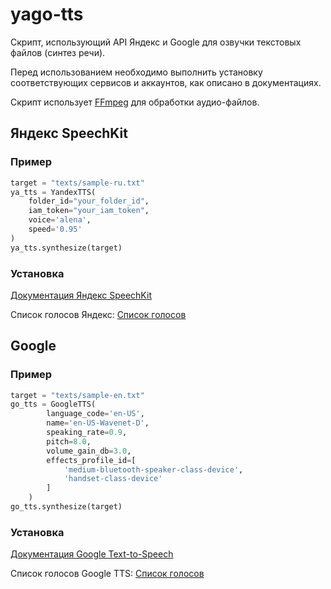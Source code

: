 # yago-tts
Скрипт, использующий API Яндекс и Google для озвучки текстовых файлов (синтез речи).

Перед использованием необходимо выполнить установку соответствующих сервисов и аккаунтов, как описано в документациях.

Скрипт использует [FFmpeg](https://ffmpeg.org/) для обработки аудио-файлов.
## Яндекс SpeechKit
### Пример
```python
target = "texts/sample-ru.txt"
ya_tts = YandexTTS(
    folder_id="your_folder_id",
    iam_token="your_iam_token",
    voice='alena',
    speed='0.95'
)
ya_tts.synthesize(target)
```
### Установка
[Документация Яндекс SpeechKit](https://cloud.yandex.ru/docs/speechkit/tts/)

Список голосов Яндекс: [Список голосов](https://cloud.yandex.ru/docs/speechkit/tts/voices) 
## Google
### Пример
```python
target = "texts/sample-en.txt"
go_tts = GoogleTTS(
        language_code='en-US',
        name='en-US-Wavenet-D',
        speaking_rate=0.9,
        pitch=8.0,
        volume_gain_db=3.0,
        effects_profile_id=[
            'medium-bluetooth-speaker-class-device',
            'handset-class-device'
        ]
    )
go_tts.synthesize(target)
```
### Установка
[Документация Google Text-to-Speech](https://cloud.google.com/text-to-speech/docs/quickstart-client-libraries)

Список голосов Google TTS: [Список голосов](https://cloud.google.com/text-to-speech/docs/voices)
